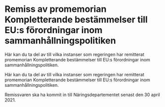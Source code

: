 # Remiss av promemorian Kompletterande bestämmelser till EU:s förordningar inom sammanhållningspolitiken

Här kan du ta del av till vilka instanser som regeringen har remitterat promemorian Kompletterande bestämmelser till EU:s förordningar inom sammanhållningspolitiken.

Här kan du ta del av till vilka instanser som regeringen har remitterat promemorian Kompletterande bestämmelser till EU:s förordningar inom sammanhållningspolitiken.

Remissvaren ska ha kommit in till Näringsdepartementet senast den 30 april 2021.
